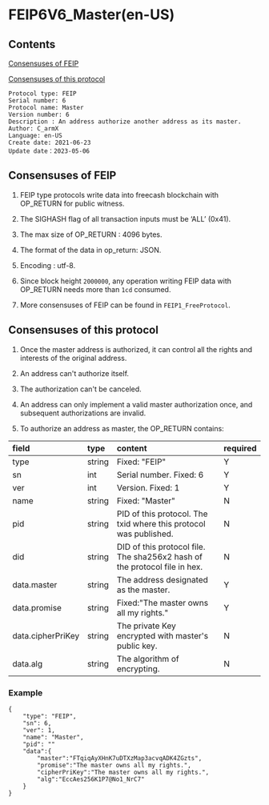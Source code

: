 # FEIP6V6_Master(en-US)

## Contents

[Consensuses of FEIP](#consensuses-of-feip)

[Consensuses of this protocol](#consensuses-of-this-protocol)


```
Protocol type: FEIP
Serial number: 6
Protocol name: Master
Version number: 6
Description : An address authorize another address as its master.
Author: C_armX
Language: en-US
Create date: 2021-06-23
Update date：2023-05-06

```

## Consensuses of FEIP

1. FEIP type protocols write data into freecash blockchain with OP_RETURN for public witness.

2. The SIGHASH flag of all transaction inputs must be ‘ALL’ (0x41).

3. The max size of OP_RETURN : 4096 bytes.

4. The format of the data in op_return: JSON.

5. Encoding : utf-8.

6. Since block height `2000000`, any operation writing FEIP data with OP_RETURN needs more than `1cd` consumed.

7. More consensuses of FEIP can be found in `FEIP1_FreeProtocol`.

## Consensuses of this protocol

1. Once the master address is authorized, it can control all the rights and interests of the original address.

2. An address can't authorize itself.

3. The authorization can't be canceled.

4. An address can only implement a valid master authorization once, and subsequent authorizations are invalid.

5. To authorize an address as master, the OP_RETURN contains:

| field             | type   | content                                                                   | required |
|:------------------|:-------|:--------------------------------------------------------------------------|:---------|
| type              | string | Fixed: "FEIP"                                                             | Y        |
| sn                | int    | Serial number. Fixed: 6                                                   | Y        |
| ver               | int    | Version. Fixed: 1                                                         | Y        |
| name              | string | Fixed: "Master"                                                           | N        |
| pid               | string | PID of this protocol. The txid where this protocol was published.         | N        |
| did               | string | DID of this protocol file. The sha256x2 hash of the protocol file in hex. | N        |
| data.master       | string | The address designated as the master.                                     | Y        |
| data.promise      | string | Fixed:"The master owns all my rights."                                    | Y        |
| data.cipherPriKey | string | The private Key encrypted with master's public key.                       | N        |
| data.alg          | string | The algorithm of encrypting.                                              | N        |

### Example

```
{
    "type": "FEIP",
    "sn": 6,
    "ver": 1,
    "name": "Master",
    "pid": ""
    "data":{
        "master":"FTqiqAyXHnK7uDTXzMap3acvqADK4ZGzts",
        "promise":"The master owns all my rights.",
        "cipherPriKey":"The master owns all my rights.",
        "alg":"EccAes256K1P7@No1_NrC7"
    }
}
```